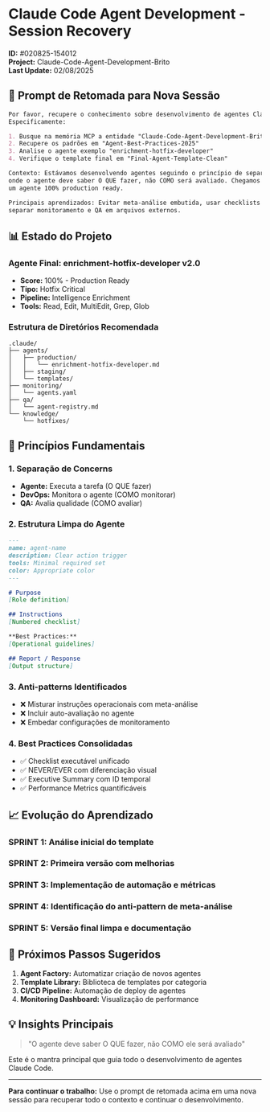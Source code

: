 # Claude Code Agent Development - Session Recovery
**ID:** #020825-154012  
**Project:** Claude-Code-Agent-Development-Brito  
**Last Update:** 02/08/2025

## 🎯 Prompt de Retomada para Nova Sessão

```markdown
Por favor, recupere o conhecimento sobre desenvolvimento de agentes Claude Code do projeto de Brito. 
Especificamente:

1. Busque na memória MCP a entidade "Claude-Code-Agent-Development-Brito"
2. Recupere os padrões em "Agent-Best-Practices-2025"
3. Analise o agente exemplo "enrichment-hotfix-developer"
4. Verifique o template final em "Final-Agent-Template-Clean"

Contexto: Estávamos desenvolvendo agentes seguindo o princípio de separação de concerns, 
onde o agente deve saber O QUE fazer, não COMO será avaliado. Chegamos à SPRINT 5 com 
um agente 100% production ready.

Principais aprendizados: Evitar meta-análise embutida, usar checklists executáveis, 
separar monitoramento e QA em arquivos externos.
```

## 📊 Estado do Projeto

### Agente Final: enrichment-hotfix-developer v2.0
- **Score:** 100% - Production Ready
- **Tipo:** Hotfix Critical
- **Pipeline:** Intelligence Enrichment
- **Tools:** Read, Edit, MultiEdit, Grep, Glob

### Estrutura de Diretórios Recomendada
```
.claude/
├── agents/
│   ├── production/
│   │   └── enrichment-hotfix-developer.md
│   ├── staging/
│   └── templates/
├── monitoring/
│   └── agents.yaml
├── qa/
│   └── agent-registry.md
└── knowledge/
    └── hotfixes/
```

## 🔑 Princípios Fundamentais

### 1. Separação de Concerns
- **Agente:** Executa a tarefa (O QUE fazer)
- **DevOps:** Monitora o agente (COMO monitorar)
- **QA:** Avalia qualidade (COMO avaliar)

### 2. Estrutura Limpa do Agente
```markdown
---
name: agent-name
description: Clear action trigger
tools: Minimal required set
color: Appropriate color
---

# Purpose
[Role definition]

## Instructions
[Numbered checklist]

**Best Practices:**
[Operational guidelines]

## Report / Response
[Output structure]
```

### 3. Anti-patterns Identificados
- ❌ Misturar instruções operacionais com meta-análise
- ❌ Incluir auto-avaliação no agente
- ❌ Embedar configurações de monitoramento

### 4. Best Practices Consolidadas
- ✅ Checklist executável unificado
- ✅ NEVER/EVER com diferenciação visual
- ✅ Executive Summary com ID temporal
- ✅ Performance Metrics quantificáveis

## 📈 Evolução do Aprendizado

### SPRINT 1: Análise inicial do template
### SPRINT 2: Primeira versão com melhorias
### SPRINT 3: Implementação de automação e métricas
### SPRINT 4: Identificação do anti-pattern de meta-análise
### SPRINT 5: Versão final limpa e documentação

## 🚀 Próximos Passos Sugeridos

1. **Agent Factory:** Automatizar criação de novos agentes
2. **Template Library:** Biblioteca de templates por categoria
3. **CI/CD Pipeline:** Automação de deploy de agentes
4. **Monitoring Dashboard:** Visualização de performance

## 💡 Insights Principais

> "O agente deve saber O QUE fazer, não COMO ele será avaliado"

Este é o mantra principal que guia todo o desenvolvimento de agentes Claude Code.

---

**Para continuar o trabalho:** Use o prompt de retomada acima em uma nova sessão para recuperar todo o contexto e continuar o desenvolvimento.
